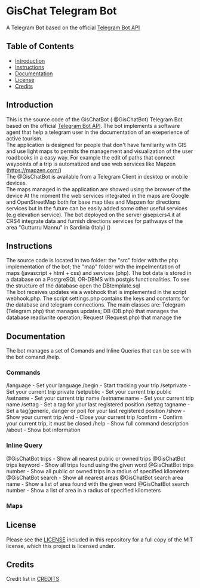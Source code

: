 # GisChat Telegram Bot

A Telegram Bot based on the official [Telegram Bot API](https://core.telegram.org/bots/api)

## Table of Contents
- [Introduction](#introduction)
- [Instructions](#instructions)
- [Documentation](#documentation)
- [License](#license)
- [Credits](#credits)

## Introduction
This is the source code of the GisChatBot ( @GisChatBot) Telegram Bot based on the official [Telegram Bot API]( https://core.telegram.org/bots/api ). 
The bot implements a software agent that help a telegram user in the documentation of an exeperience of active tourism.  
The application is designed for people that don't have familiarity with GIS and use light maps to permits the management and visualization of the user roadbooks in a easy way.
For example the edit of paths that connect waypoints of a trip is automatized and use web services like Mapzen (https://mapzen.com/)        
The @GisChatBot is available from a Telegram Client in desktop or mobile devices.   
The maps managed in the application are showed using the browser of the device 
At the moment the web services integrated in the maps are Google and OpenStreetMap both for base map tiles and Mapzen for directions services but in the future can be easily added some other useful services (e.g elevation service).
The bot deployed on the server gisepi.crs4.it at CRS4 integrate data and furnish directions services for pathways of the area "Gutturru Mannu" in Sardinia (Italy) ()

## Instructions
The source code is located in two folder: the "src" folder with the php implementation of the bot; the "map" folder with the impelmentation of maps (javascript + html + css) and services (php).
The bot data is stored in a database on a PostgreSQL OR-DBMS with postgis functionalities. To see the structure of the database open the DBtemplate.sql  
The bot receives updates via a webhook that is implemented in the script webhook.php. The script settings.php contains the keys and constants for the database and telegram connections. 
The main classes are: Telegram (Telegram.php) that manages updates; DB (DB.php) that manages the database read\write operation; Request (Request.php) that manage the 

## Documentation
The bot manages a set of Comands and Inline Queries that can be see with the bot comand /help. 

### Commands 
/language - Set your language
/begin - Start tracking your trip
/setprivate - Set your current trip private
/setpublic - Set your current trip public
/setname - Set your current trip name
/setname name - Set your current trip name
/settag - Set a tag for your last registered position
/settag tagname - Set a tag(generic, danger or poi) for your last registered position
/show - Show your current trip
/end - Close your current trip
/confirm - Confirm your current trip, it must be closed
/help - Show full command description
/about - Show bot information
### Inline Query
@GisChatBot trips - Show all nearest public or owned trips
@GisChatBot trips keyword - Show all trips found using the given word
@GisChatBot trips number - Show all public or owned trips in a radius of specified kilometers
@GisChatBot search - Show all nearest areas
@GisChatBot search area name - Show a list of area found with the given word
@GisChatBot search number - Show a list of area in a radius of specified kilometers 
### Maps

## License
Please see the [LICENSE](LICENSE.md) included in this repository for a full copy of the MIT license,
which this project is licensed under.

## Credits
Credit list in [CREDITS](CREDITS)
